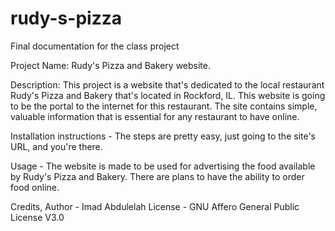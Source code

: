 # rudy-s-pizza
Final documentation for the class project

Project Name: Rudy's Pizza and Bakery website.

Description: This project is a website that's dedicated to the local restaurant Rudy's Pizza and Bakery that's located in Rockford, IL. This website is going to be the portal to the internet for this restaurant. The site contains simple, valuable information that is essential for any restaurant to have online.

Installation instructions - The steps are pretty easy, just going to the site's URL, and you're there.

Usage - The website is made to be used for advertising the food available by Rudy's Pizza and Bakery. There are plans to have the ability to order food online.

Credits, Author - Imad Abdulelah
License - GNU Affero General Public License V3.0
